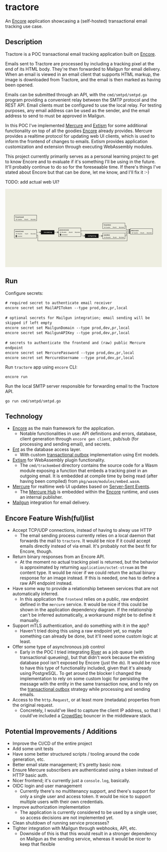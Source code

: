 # tractore

An [Encore](https://encore.dev/) application showcasing a  (self-hosted) transactional email tracking use case.

## Description 

Tractore is a POC transactional email tracking application built on [Encore](https://encore.dev/). 

Emails sent to Tractore are processed by including a tracking pixel at the end of its HTML body. 
They're then forwarded to Mailgun for email delivery. 
When an email is viewed in an email client that supports HTML markup, the image is downloaded from Tractore, and the email is then marked as having been opened.

Emails can be submitted through an API, with the `cmd/smtpd/smtpd.go` program providing a convenient relay between the SMTP protocol and the REST API. 
Email clients must be configured to use the local relay.
For testing purposes, any email address can be used as the sender, and the email address to send to must be approved in Mailgun.

In this POC I've implemented [Mercure](https://mercure.rocks/) and [Extism](https://extism.org/) for some additional functionality on top of all the goodies [Encore](https://encore.dev/) already provides. Mercure provides a realtime protocol for updating web UI clients, which is used to inform the frontend of changes to emails.
Extism provides application customization and extension through executing WebAssembly modules.

This project currently primarily serves as a personal learning project to get to know Encore and to evaluate if it's something I'll be using in the future.
It'll probably continue to do so for the foreseaable time. 
If there's things I've stated about Encore but that can be done, let me know, and I'll fix it :-)

TODO: add actual web UI?

![Architecture](./images/encore-flow.png)

## Run

Configure secrets:

```console
# required secret to authenticate email receiver
encore secret set MailAPIToken --type prod,dev,pr,local

# optional secrets for Mailgun integration; email sending will be skipped if left empty
encore secret set MailgunDomain --type prod,dev,pr,local
encore secret set MailgunAPIKey --type prod,dev,pr,local

# secrets to authenticate the frontend and (raw) public Mercure endpoint
encore secret set MercurePassword --type prod,dev,pr,local
encore secret set MercureUsername --type prod,dev,pr,local
```

Run `tractore` app using `encore` CLI:

```console
encore run
```

Run the local SMTP server responsible for forwarding email to the Tractore API.

```console
go run cmd/smtpd/smtpd.go
```

## Technology

* [Encore](https://encore.dev/) as the main framework for the application. 
    * Notable functionalities in use: API definitions and errors, database, client generation through `encore gen client`, pub/sub (for processing and sending email), and secrets.
* [Ent](https://entgo.io/) as the database access layer.
    * With custom [transactional outbox](https://encore.dev/docs/primitives/pubsub/outbox) implementation using Ent models.
* [Extism](https://extism.org/) for WebAssembly plugin functionality.
    * The `cmd/trackembed` directory contains the source code for a Wasm module exposing a function that embeds a tracking pixel in an outgoing email. It is embedded at compile time by being read (after having been compiled) from `pkg/wasm/modules/embed.wasm`.
* [Mercure](https://mercure.rocks/) for realtime web UI updates based on [Server-Sent Events](https://developer.mozilla.org/en-US/docs/Web/API/Server-sent_events/Using_server-sent_events).
    * The [Mercure Hub](https://mercure.rocks/docs/getting-started) is embedded within the [Encore](https://encore.dev/) runtime, and uses an internal publisher.
* [Mailgun](https://www.mailgun.com/) integration for email delivery.


## Encore Feature Wish(ful)list

* Accept TCP/UDP connections, instead of having to alway use HTTP
    * The email sending process currently relies on a local daemon that forwards the mail to `tractore`. It would be nice if it could accept emails directly instead of via email. It's probably not the best fit for Encore, though.
* Return binary responses from an Encore API.
    * At the moment no actual tracking pixel is returned, but the behavior is approximated by returning `application/octet-stream` as the content type. It would be nicer if we could return the actual binary response for an image instead. If this is needed, one has to define a raw API endpoint instead.
* Have some way to provide a relationship between services that are not automatically inferred.
    * In this application the `frontend` relies on a public, raw endpoint defined in the `mercure` service. It would be nice if this could be shown in the application dependency diagram. If the relationship can't be inferred automatically, a workaround might be to define it manually.
* Support mTLS authentication, and do something with it in the app?
    * Haven't tried doing this using a raw endpoint yet, so maybe something can already be done, but it'll need some custom logic at least.
* Offer some type of asynchronous job control
    * Early in the POC I tried integrating [River](https://riverqueue.com/) as a job queue (with transactional queueing), but that didn't work because the existing database pool isn't exposed by Encore (just the `db`). It would be nice to have this type of functionality included, given that it's already using PostgreSQL. To get around the blocker I changed the implementation to rely on some custom logic for persisting the message with the entity in the same transaction now, and to rely on the [transactional outbox](https://encore.dev/docs/primitives/pubsub/outbox) strategy while processing and sending emails.
* Access to the `http.Request`, or at least more (metadata) properties from the original request.
    * Concretely, I would've liked to capture the client IP address, so that I could've included a [CrowdSec](https://www.crowdsec.net/) bouncer in the middleware stack.

## Potential Improvements / Additions 

* Improve the CI/CD of the entire project
* Add some unit tests
* Have some better structured scripts / tooling around the code generation, etc.
* Better email state management; it's pretty basic now.
* Ensure Mercure subscribers are authenticated using a token instead of HTTP basic auth.
* Nicer frontend; it's currently just a `console.log`, basically.
* OIDC login and user management 
    * Currently there's no multitenancy support, and there's support for only a single user and access token. It would be nice to support multiple users with their own credentials.
* Improve authorization implementation
    * The application is currently considered to be used by a single user, so access decisions are not implemented yet.
* Clean shutdown of running service processes?
* Tighter integration with Mailgun through webhooks, API, etc.
    * Downside of this is that this would result in a stronger dependency on Mailgun as the sending service, whereas it would be nicer to keep that flexible
